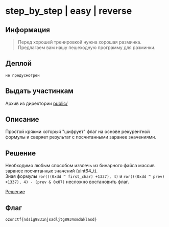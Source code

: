 # step_by_step | easy | reverse

## Информация

> Перед хорошей тренировкой нужна хорошая разминка. Предлагаем вам нашу пешеходную программу для разминки.  

## Деплой

```
не предусмотрен  
```

## Выдать участинкам

Архив из директории [public/](public/)  

## Описание

Простой крякми который "шифрует" флаг на основе рекурентной формулы и сверяет результат с посчитанными заранее значениями.  

## Решение

Необходимо любым способом извлечь из бинарного файла массив заранее посчитанных значений (uint64_t).  
Зная формулы `ror(((0xdd ^ first_char) +1337), 4)` и `ror(((0xdd ^ prev) +1337), 4) - (prev & 0x07)` несложно востановить флаг.

[Решение](solve/solve.cpp)

## Флаг

`ozonctf{ndsig9831njsadljtg8934smdaklasd}`

